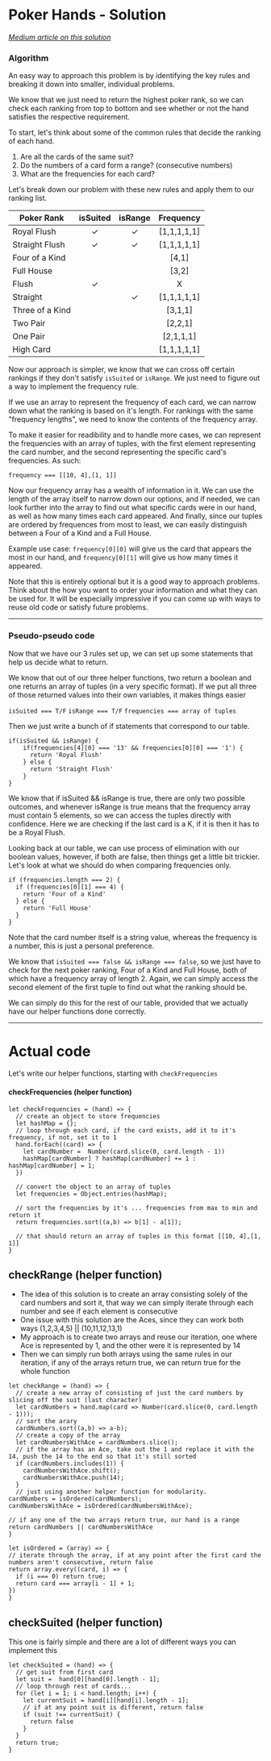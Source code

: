 # Poker Hands - Solution

*[Medium article on this solution](https://medium.com/@jonathanyuenby/how-i-built-my-first-react-native-app-part-2-how-do-i-figure-out-the-strength-of-a-poker-hand-d08f1f4b3c09)*

### Algorithm

An easy way to approach this problem is by identifying the key rules and breaking it down into smaller, individual problems.

We know that we just need to return the highest poker rank, so we can check each ranking from top to bottom and see whether or not the hand satisfies the respective requirement.

To start, let's think about some of the common rules that decide the ranking of each hand.
1. Are all the cards of the same suit?
2. Do the numbers of a card form a range? (consecutive numbers)
3. What are the frequencies for each card?



Let's break down our problem with these new rules and apply them to our ranking list.

| Poker Rank        | isSuited        | isRange  | Frequency |
| ------------- |:-------------:| :-------------:| :-------------:
| Royal Flush      | ✓ | ✓ | [1,1,1,1,1]
| Straight Flush   | ✓ | ✓ | [1,1,1,1,1]
| Four of a Kind   |   |   | [4,1]
| Full House       |   |   | [3,2]
| Flush            | ✓ |   |  X
| Straight         |   | ✓ | [1,1,1,1,1]
| Three of a Kind  |   |   | [3,1,1]
| Two Pair         |   |   | [2,2,1]
| One Pair         |   |   | [2,1,1,1]
| High Card        |   |   | [1,1,1,1,1]

Now our approach is simpler, we know that we can cross off certain rankings if they don't satisfy `isSuited` or `isRange`. We just need to figure out a way to implement the frequency rule.

If we use an array to represent the frequency of each card, we can narrow down what the ranking is based on it's length. For rankings with the same "frequency lengths", we need to know the contents of the frequency array.

To make it easier for readibility and to handle more cases, we can represent the frequencies with an array of tuples, with the first element representing the card number, and the second representing the specific card's frequencies. As such:

 `frequency === [[10, 4],[1, 1]]`

Now our frequency array has a wealth of information in it. We can use the length of the array itself to narrow down our options, and if needed, we can look further into the array to find out what specific cards were in our hand, as well as how many times each card appeared. And finally, since our tuples are ordered by frequences from most to least, we can easily distinguish between a Four of a Kind and a Full House.

Example use case: ```frequency[0][0]``` will give us the card that appears the most in our hand, and ```frequency[0][1]``` will give us how many times it appeared.

Note that this is entirely optional but it is a good way to approach problems. Think about the how you want to order your information and what they can be used for. It will be especially impressive if you can come up with ways to reuse old code or satisfy future problems.


---

### Pseudo-pseudo code

Now that we have our 3 rules set up, we can set up some statements that help us decide what to return.

We know that out of our three helper functions, two return a boolean and one returns an array of tuples (in a very specific format). If we put all three of those returned values into their own variables, it makes things easier

`isSuited === T/F`
`isRange === T/F`
`frequencies === array of tuples`

Then we just write a bunch of if statements that correspond to our table.

```
if(isSuited && isRange) {
    if(frequencies[4][0] === '13' && frequencies[0][0] === '1') {
      return 'Royal Flush'
    } else {
      return 'Straight Flush'
    }
}
```

We know that if isSuited && isRange is true, there are only two possible outcomes, and whenever isRange is true means that the frequency array must contain 5 elements, so we can access the tuples directly with confidence. Here we are checking if the last card is a K, if it is then it has to be a Royal Flush.


Looking back at our table, we can use process of elimination with our boolean values, however, if both are false, then things get a little bit trickier. Let's look at what we should do when comparing frequencies only.

```
if (frequencies.length === 2) {
  if (frequencies[0][1] === 4) {
    return 'Four of a Kind'
  } else {
    return 'Full House'
  }
}
```

Note that the card number itself is a string value, whereas the frequency is a number, this is just a personal preference.

We know that `isSuited === false && isRange === false`, so we just have to check for the next poker ranking, Four of a Kind and Full House, both of which have a frequency array of length 2. Again, we can simply access the second element of the first tuple to find out what the ranking should be.

We can simply do this for the rest of our table, provided that we actually have our helper functions done correctly.


---
# Actual code
Let's write our helper functions, starting with `checkFrequencies`
#### checkFrequencies (helper function)
```
let checkFrequencies = (hand) => {
  // create an object to store frequencies
  let hashMap = {};
  // loop through each card, if the card exists, add it to it's frequency, if not, set it to 1
  hand.forEach((card) => {
    let cardNumber =  Number(card.slice(0, card.length - 1))
    hashMap[cardNumber] ? hashMap[cardNumber] += 1 : hashMap[cardNumber] = 1;
  })

  // convert the object to an array of tuples
  let frequencies = Object.entries(hashMap);

  // sort the frequencies by it's ... frequencies from max to min and return it
  return frequencies.sort((a,b) => b[1] - a[1]);

  // that should return an array of tuples in this format [[10, 4],[1, 1]]
}
```


## checkRange (helper function)
 * The idea of this solution is to create an array consisting solely of the card numbers and sort it, that way we can simply iterate through each number and see if each element is consecutive
* One issue with this solution are the Aces, since they can work both ways (1,2,3,4,5) || (10,11,12,13,1)
*  My approach is to create two arrays and reuse our iteration, one where Ace is represented by 1, and the other were it is represented by 14
*  Then we can simply run both arrays using the same rules in our iteration, if any of the arrays return true, we can return true for the whole function
```
let checkRange = (hand) => {
  // create a new array of consisting of just the card numbers by slicing off the suit (last character)
  let cardNumbers = hand.map(card => Number(card.slice(0, card.length - 1)));
  // sort the arary
  cardNumbers.sort((a,b) => a-b);
  // create a copy of the array
  let cardNumbersWithAce = cardNumbers.slice();
  // if the array has an Ace, take out the 1 and replace it with the 14, push the 14 to the end so that it's still sorted
  if (cardNumbers.includes(1)) {
    cardNumbersWithAce.shift();
    cardNumbersWithAce.push(14);
  }
  // just using another helper function for modularity.
cardNumbers = isOrdered(cardNumbers);
cardNumbersWithAce = isOrdered(cardNumbersWithAce);

// if any one of the two arrays return true, our hand is a range
return cardNumbers || cardNumbersWithAce
}
```

```
let isOrdered = (array) => {
// iterate through the array, if at any point after the first card the numbers aren't consecutive, return false
return array.every((card, i) => {
  if (i === 0) return true;
  return card === array[i - 1] + 1;
})
}
```



## checkSuited (helper function)

This one is fairly simple and there are a lot of different ways you can implement this

```
let checkSuited = (hand) => {
  // get suit from first card
  let suit =  hand[0][hand[0].length - 1];
  // loop through rest of cards...
  for (let i = 1; i < hand.length; i++) {
    let currentSuit = hand[i][hand[i].length - 1];
    // if at any point suit is different, return false
    if (suit !== currentSuit) {
      return false
    }
  }
  return true;
}
```
